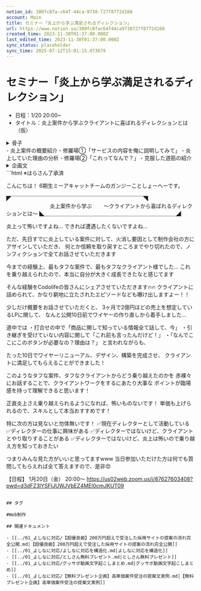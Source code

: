 ```yaml
---
notion_id: 380fc8fa-c64f-44ca-9738-727f8772d160
account: Main
title: セミナー「炎上から学ぶ満足されるディレクション」
url: https://www.notion.so/380fc8fac64f44ca9738727f8772d160
created_time: 2023-11-30T01:37:00.000Z
last_edited_time: 2023-11-30T01:37:00.000Z
sync_status: placeholder
sync_time: 2025-07-12T15:01:15.073679
---
```

# セミナー「炎上から学ぶ満足されるディレクション」

- 日程：1/20 20:00~
- タイトル：炎上案件から学ぶクライアントに喜ばれるディレクションとは（仮）
<details>
<summary>骨子</summary>
</details>
  - 炎上案件の概要紹介
  - 修羅場①「サービスの内容を俺に説明してみて」
  - 炎上していた理由の分析
  - 修羅場②「これってなんで？」
  - 克服した道筋の紹介
<details>
<summary>企画文</summary>
</details>
  ```html
※はらさん了承済

こんにちは！
6期生ミーアキャットチームのガンジーことしょーへーです。

◤￣￣￣￣￣￣￣￣￣￣￣￣￣￣￣￣￣￣￣￣￣￣￣￣￣◥
　  　　　　　　　炎上案件から学ぶ
　　〜クライアントから喜ばれるディレクションとは〜
◣＿＿＿＿＿＿＿＿＿＿＿＿＿＿＿＿＿＿＿＿＿＿＿＿＿◢

炎上って怖いですよね...
できれば遭遇したくないですよね...

ただ、先日すでに炎上している案件に対して、火消し要因として制作会社の方にアサインしていただき、
何とか信頼を取り戻すところまでやり切れたので、ノンフィクションで全てお話させていただきます

今までの経験上、最もタフな案件で、最もタフなクライアント様でした...
これを乗り越えられたので、本当に自分が大きく成長できたなと感じてます

そんな経験をCodolifeの皆さんにシェアさせていただきます🔥🔥
クライアントに詰められて、かなり窮地に立たされたエピソードなども曝け出しますよー！！

少しだけ概要をお話させていただくと、
3ヶ月で2億円ほどの売上を想定しているLPに関して、
なんと公開10日前でワイヤーの作り直しから着手しました...

道中では
・打合せの中で「商品に関して知っている情報全て話して、今」
・引き継ぎを受けていない内容に関して「これ前も言ったんだけど！」
・「なんでここにこのボタンが必要なの？理由は？」
と言われながらも、

たった10日でワイヤーリニューアル、デザイン、構築を完成させ、
クライアントに満足してもらえることができました！

このようなタフな案件、タフなクライアントからどう乗り越えたのかを
赤裸々にお話することで、クライアントワークをするにあたり大事な
ポイントが臨場感を持って理解できると思います！

正直炎上さえ乗り越えられるようになれば、怖いものないです！
単価も上げられるので、スキルとして本当おすすめです！

特に次の方は見ないと勿体無いです！
✅現在ディレクターとして活動している
✅ディレクターの仕事に興味がある
✅ディレクターではないけど、クライアントとやり取りすることがある
✅ディレクターではないけど、炎上は怖いので乗り越え方を知っておきたい

つまりみんな見た方がいいと思ってますwww
当日参加いただけた方は何でも質問してもらえれば全て答えますので、是非😍

【日程】
1月20日（金） 20:00〜
https://us02web.zoom.us/j/87627603408?pwd=d3dFZ3lYSFlJUWJVbEZ4MEl0cmJKUT09
  ```

## タグ

#Web制作 

## 関連ドキュメント

- [[../01_よしなに対応/【超優良級】200万円超えで受注した採用サイトの提案の流れ完全公開.md|【超優良級】200万円超えで受注した採用サイトの提案の流れ完全公開]]
- [[../01_よしなに対応/よしなに対応を構造化.md|よしなに対応を構造化]]
- [[../01_よしなに対応/としさん無料プレゼント.md|としさん無料プレゼント]]
- [[../01_よしなに対応/グッサポ動画文字起こしまとめ.md|グッサポ動画文字起こしまとめ]]
- [[../01_よしなに対応/【無料プレゼント企画】高単価案件受注の提案文実例.md|【無料プレゼント企画】高単価案件受注の提案文実例]]

